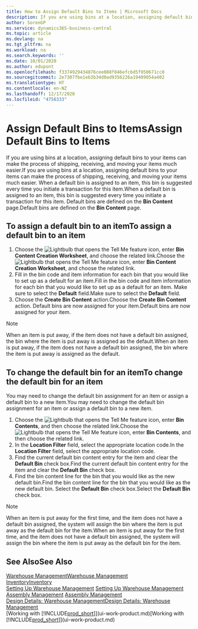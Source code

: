 ```yaml
---
title: How to Assign Default Bins to Items | Microsoft Docs
description: If you are using bins at a location, assigning default bins to your items can make the process of shipping, receiving, and moving your items much easier. When a default bin is assigned to an item, this bin is suggested every time you initiate a transaction for this item.
author: SorenGP
ms.service: dynamics365-business-central
ms.topic: article
ms.devlang: na
ms.tgt_pltfrm: na
ms.workload: na
ms.search.keywords: ''
ms.date: 10/01/2020
ms.author: edupont
ms.openlocfilehash: f3374929434876cee088f046efc6d5f950671cc8
ms.sourcegitcommit: 2e7307fbe1eb3b34d0ad9356226a19409054a402
ms.translationtype: HT
ms.contentlocale: en-NZ
ms.lasthandoff: 12/17/2020
ms.locfileid: "4756333"
---
```

# <a name="assign-default-bins-to-items"></a><span data-ttu-id="ad35f-104">Assign Default Bins to Items</span><span class="sxs-lookup"><span data-stu-id="ad35f-104">Assign Default Bins to Items</span></span>
<span data-ttu-id="ad35f-105">If you are using bins at a location, assigning default bins to your items can make the process of shipping, receiving, and moving your items much easier.</span><span class="sxs-lookup"><span data-stu-id="ad35f-105">If you are using bins at a location, assigning default bins to your items can make the process of shipping, receiving, and moving your items much easier.</span></span> <span data-ttu-id="ad35f-106">When a default bin is assigned to an item, this bin is suggested every time you initiate a transaction for this item.</span><span class="sxs-lookup"><span data-stu-id="ad35f-106">When a default bin is assigned to an item, this bin is suggested every time you initiate a transaction for this item.</span></span> <span data-ttu-id="ad35f-107">Default bins are defined on the **Bin Content** page.</span><span class="sxs-lookup"><span data-stu-id="ad35f-107">Default bins are defined on the **Bin Content** page.</span></span>  

## <a name="to-assign-a-default-bin-to-an-item"></a><span data-ttu-id="ad35f-108">To assign a default bin to an item</span><span class="sxs-lookup"><span data-stu-id="ad35f-108">To assign a default bin to an item</span></span>
1.  <span data-ttu-id="ad35f-109">Choose the ![Lightbulb that opens the Tell Me feature](media/ui-search/search_small.png "Tell me what you want to do") icon, enter **Bin Content Creation Worksheet**, and choose the related link.</span><span class="sxs-lookup"><span data-stu-id="ad35f-109">Choose the ![Lightbulb that opens the Tell Me feature](media/ui-search/search_small.png "Tell me what you want to do") icon, enter **Bin Content Creation Worksheet**, and choose the related link.</span></span>  
2.  <span data-ttu-id="ad35f-110">Fill in the bin code and item information for each bin that you would like to set up as a default for an item.</span><span class="sxs-lookup"><span data-stu-id="ad35f-110">Fill in the bin code and item information for each bin that you would like to set up as a default for an item.</span></span> <span data-ttu-id="ad35f-111">Make sure to select the **Default** field.</span><span class="sxs-lookup"><span data-stu-id="ad35f-111">Make sure to select the **Default** field.</span></span>  
3.  <span data-ttu-id="ad35f-112">Choose the **Create Bin Content** action.</span><span class="sxs-lookup"><span data-stu-id="ad35f-112">Choose the **Create Bin Content** action.</span></span> <span data-ttu-id="ad35f-113">Default bins are now assigned for your item.</span><span class="sxs-lookup"><span data-stu-id="ad35f-113">Default bins are now assigned for your item.</span></span>  

> [!NOTE]  
>  <span data-ttu-id="ad35f-114">When an item is put away, if the item does not have a default bin assigned, the bin where the item is put away is assigned as the default.</span><span class="sxs-lookup"><span data-stu-id="ad35f-114">When an item is put away, if the item does not have a default bin assigned, the bin where the item is put away is assigned as the default.</span></span>  

## <a name="to-change-the-default-bin-for-an-item"></a><span data-ttu-id="ad35f-115">To change the default bin for an item</span><span class="sxs-lookup"><span data-stu-id="ad35f-115">To change the default bin for an item</span></span>  
<span data-ttu-id="ad35f-116">You may need to change the default bin assignment for an item or assign a default bin to a new item.</span><span class="sxs-lookup"><span data-stu-id="ad35f-116">You may need to change the default bin assignment for an item or assign a default bin to a new item.</span></span>    
1.  <span data-ttu-id="ad35f-117">Choose the ![Lightbulb that opens the Tell Me feature](media/ui-search/search_small.png "Tell me what you want to do") icon, enter **Bin Contents**, and then choose the related link.</span><span class="sxs-lookup"><span data-stu-id="ad35f-117">Choose the ![Lightbulb that opens the Tell Me feature](media/ui-search/search_small.png "Tell me what you want to do") icon, enter **Bin Contents**, and then choose the related link.</span></span>  
2.  <span data-ttu-id="ad35f-118">In the **Location Filter** field, select the appropriate location code.</span><span class="sxs-lookup"><span data-stu-id="ad35f-118">In the **Location Filter** field, select the appropriate location code.</span></span>  
3.  <span data-ttu-id="ad35f-119">Find the current default bin content entry for the item and clear the **Default Bin** check box.</span><span class="sxs-lookup"><span data-stu-id="ad35f-119">Find the current default bin content entry for the item and clear the **Default Bin** check box.</span></span>  
4.  <span data-ttu-id="ad35f-120">Find the bin content line for the bin that you would like as the new default bin.</span><span class="sxs-lookup"><span data-stu-id="ad35f-120">Find the bin content line for the bin that you would like as the new default bin.</span></span> <span data-ttu-id="ad35f-121">Select the **Default Bin** check box.</span><span class="sxs-lookup"><span data-stu-id="ad35f-121">Select the **Default Bin** check box.</span></span>  

> [!NOTE]  
>  <span data-ttu-id="ad35f-122">When an item is put away for the first time, and the item does not have a default bin assigned, the system will assign the bin where the item is put away as the default bin for the item.</span><span class="sxs-lookup"><span data-stu-id="ad35f-122">When an item is put away for the first time, and the item does not have a default bin assigned, the system will assign the bin where the item is put away as the default bin for the item.</span></span>  

## <a name="see-also"></a><span data-ttu-id="ad35f-123">See Also</span><span class="sxs-lookup"><span data-stu-id="ad35f-123">See Also</span></span>  
[<span data-ttu-id="ad35f-124">Warehouse Management</span><span class="sxs-lookup"><span data-stu-id="ad35f-124">Warehouse Management</span></span>](warehouse-manage-warehouse.md)  
[<span data-ttu-id="ad35f-125">Inventory</span><span class="sxs-lookup"><span data-stu-id="ad35f-125">Inventory</span></span>](inventory-manage-inventory.md)  
<span data-ttu-id="ad35f-126">[Setting Up Warehouse Management](warehouse-setup-warehouse.md)   </span><span class="sxs-lookup"><span data-stu-id="ad35f-126">[Setting Up Warehouse Management](warehouse-setup-warehouse.md)   </span></span>  
<span data-ttu-id="ad35f-127">[Assembly Management](assembly-assemble-items.md)  </span><span class="sxs-lookup"><span data-stu-id="ad35f-127">[Assembly Management](assembly-assemble-items.md)  </span></span>  
[<span data-ttu-id="ad35f-128">Design Details: Warehouse Management</span><span class="sxs-lookup"><span data-stu-id="ad35f-128">Design Details: Warehouse Management</span></span>](design-details-warehouse-management.md)  
<span data-ttu-id="ad35f-129">[Working with [!INCLUDE[prod_short](includes/prod_short.md)]](ui-work-product.md)</span><span class="sxs-lookup"><span data-stu-id="ad35f-129">[Working with [!INCLUDE[prod_short](includes/prod_short.md)]](ui-work-product.md)</span></span>
